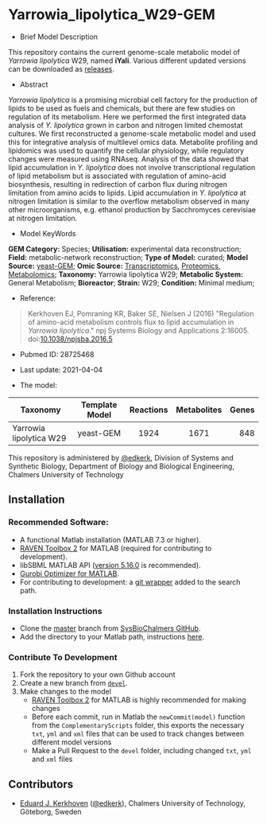 # Yarrowia_lipolytica_W29-GEM

- Brief Model Description

This repository contains the current genome-scale metabolic model of _Yarrowia lipolytica_ W29, named **iYali**. Various different updated versions can be downloaded as [releases](https://github.com/SysBioChalmers/Yarrowia_lipolytica_W29-GEM/releases).

- Abstract

_Yarrowia lipolytica_ is a promising microbial cell factory for the production of lipids to be used as fuels and chemicals, but there are few studies on regulation of its metabolism. Here we performed the first integrated data analysis of _Y. lipolytica_ grown in carbon and nitrogen limited chemostat cultures. We first reconstructed a genome-scale metabolic model and used this for integrative analysis of multilevel omics data. Metabolite profiling and lipidomics was used to quantify the cellular physiology, while regulatory changes were measured using RNAseq. Analysis of the data showed that lipid accumulation in _Y. lipolytica_ does not involve transcriptional regulation of lipid metabolism but is associated with regulation of amino-acid biosynthesis, resulting in redirection of carbon flux during nitrogen limitation from amino acids to lipids. Lipid accumulation in _Y. lipolytica_ at nitrogen limitation is similar to the overflow metabolism observed in many other microorganisms, e.g. ethanol production by Sacchromyces cerevisiae at nitrogen limitation.

- Model KeyWords

**GEM Category:** Species; **Utilisation:** experimental data reconstruction; **Field:** metabolic-network reconstruction; **Type of Model:** curated; **Model Source:** [yeast-GEM](https://github.com/SysBioChalmers/yeast-GEM); **Omic Source:** [Transcriptomics](http://www.ebi.ac.uk/arrayexpress/experiments/E-MTAB-5284/), [Proteomics](https://doi.org/10.6084/m9.figshare.4990394.v1), [Metabolomics](https://doi.org/10.6084/m9.figshare.4990394.v1); **Taxonomy:** Yarrowia lipolytica W29; **Metabolic System:** General Metabolism; **Bioreactor**; **Strain:** W29; **Condition:** Minimal medium;

- Reference:  
>Kerkhoven EJ, Pomraning KR, Baker SE, Nielsen J (2016) "Regulation of amino-acid metabolism controls flux to lipid accumulation in _Yarrowia lipolytica_." npj Systems Biology and Applications 2:16005. doi:[10.1038/npjsba.2016.5](http://www.nature.com/articles/npjsba20165)

- Pubmed ID: 28725468

- Last update: 2021-04-04

- The model:

|Taxonomy | Template Model | Reactions | Metabolites| Genes |
| ------------- |:-------------:|:-------------:|:-------------:|-----:|
|Yarrowia lipolytica W29 | yeast-GEM | 1924 | 1671 | 848 |


This repository is administered by [@edkerk](https://github.com/edkerk/), Division of Systems and Synthetic Biology, Department of Biology and Biological Engineering, Chalmers University of Technology

## Installation

### Recommended Software:
* A functional Matlab installation (MATLAB 7.3 or higher).
* [RAVEN Toolbox 2](https://github.com/SysBioChalmers/RAVEN) for MATLAB (required for contributing to development). 
* libSBML MATLAB API ([version 5.16.0](https://sourceforge.net/projects/sbml/files/libsbml/5.13.0/stable/MATLAB%20interface/)  is recommended).
* [Gurobi Optimizer for MATLAB](http://www.gurobi.com/registration/download-reg).
* For contributing to development: a [git wrapper](https://github.com/manur/MATLAB-git) added to the search path.

### Installation Instructions
* Clone the [master](https://github.com/SysBioChalmers/Yarrowia_lipolytica_W29-GEM) branch from [SysBioChalmers GitHub](https://github.com/SysBioChalmers).
* Add the directory to your Matlab path, instructions [here](https://se.mathworks.com/help/matlab/ref/addpath.html?requestedDomain=www.mathworks.com).

### Contribute To Development
1. Fork the repository to your own Github account
2. Create a new branch from [`devel`](https://github.com/SysBioChalmers/Yarrowia_lipolytica_W29-GEM/tree/devel).
3. Make changes to the model
    + [RAVEN Toolbox 2](https://github.com/SysBioChalmers/RAVEN) for MATLAB is highly recommended for making changes
    + Before each commit, run in Matlab the `newCommit(model)` function from the `ComplementaryScripts` folder, this exports the necessary `txt`, `yml` and `xml` files that can be used to track changes between different model versions
    + Make a Pull Request to the `devel` folder, including changed `txt`, `yml` and `xml` files

## Contributors
* [Eduard J. Kerkhoven](https://www.chalmers.se/en/staff/Pages/Eduard-Kerkhoven.aspx) ([@edkerk](https://github.com/edkerk)), Chalmers University of Technology, Göteborg, Sweden
